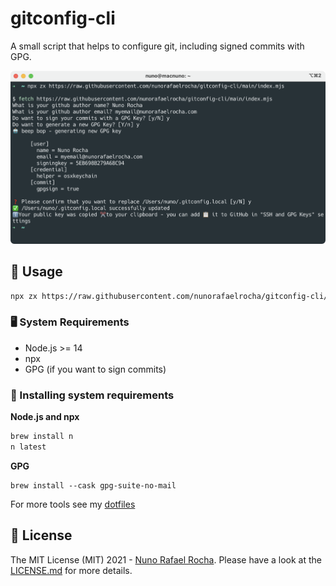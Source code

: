 # gitconfig-cli

A small script that helps to configure git, including signed commits with GPG.

<img src="preview.png" alt="Script Preview"/>

## 🚀 Usage

```sh
npx zx https://raw.githubusercontent.com/nunorafaelrocha/gitconfig-cli/main/index.mjs
```

### 🖥 System Requirements

- Node.js >= 14
- npx
- GPG (if you want to sign commits)

### 💾 Installing system requirements

**Node.js and npx**

```sh
brew install n
n latest
```

**GPG**

```
brew install --cask gpg-suite-no-mail
```

For more tools see my [dotfiles](https://github.com/nunorafaelrocha/dotfiles)

## 👮 License

The MIT License (MIT) 2021 - [Nuno Rafael Rocha](https://nunorafaelrocha.com). Please have a look at the [LICENSE.md](https://github.com/nunorafaelrocha/gitconfig-cli/blob/main/LICENSE.md) for more details.
